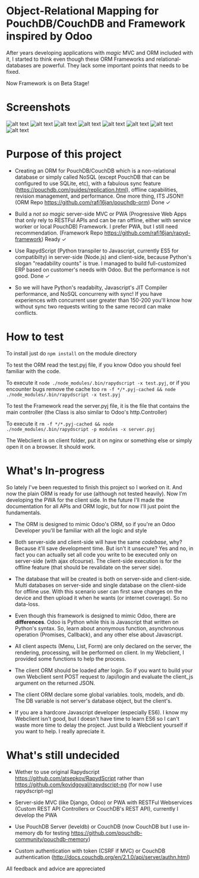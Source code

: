 # Object-Relational Mapping for PouchDB/CouchDB and Framework inspired by Odoo
After years developing applications with *magic* MVC and ORM included with it, I started to think even though these ORM Frameworks and relational-databases are powerful. They lack some important points that needs to be fixed.

Now Framework is on Beta Stage!

# Screenshots
![alt text](https://lh4.googleusercontent.com/jHCmq7XCcnsjFoi9EShtMtO5AtKdz8A2nhLDcSgL-EQpYwlLGVj69ctQwBH5KAVIMLvz4CnfKl0m-Q=w1158-h542-rw)
![alt text](https://lh3.googleusercontent.com/F8BBv8GbQZ-n5j9nJ17iOTLPNZoqhmP5FToZqP9UPPr7hp3yFACxzXFufZaZCJnT5nkRtz-uBfm3BQ=w1158-h542-rw)
![alt text](https://lh4.googleusercontent.com/71FiPagZfKehgwPgnOfY95Kjfkj94DLmWHd7EPWBzDt2zSPwGYC8FxLasnA45M6HQ46XsiJj9b0iOA=w1158-h542-rw)
![alt text](https://lh3.googleusercontent.com/IlN0V8vS__yWdw807BGCtebzY4I0kf4ALeADje8BugrY5y4SlV1WaPYARoRnS5Tw-vtHndQsD28ltw=w1158-h542-rw)
![alt text](https://lh3.googleusercontent.com/jEsj2ZySDfzMs5AOvpIc-kstbLr-gTNDNLp2zHvUJaQH6rQ625GgQXK3Go9JTWBUEBYLteNbSVgS2g=w1158-h542-rw)
![alt text](https://lh4.googleusercontent.com/ee_IKR7VjppddnQR_s_U83yJ6oHMloM42LFmn2TAkG2KoOrbqhBEUcpfrDlunF1iUgaO7u7xyum7MA=w1158-h542-rw)
![alt text](https://lh6.googleusercontent.com/c8o_ru33D6KYI9Jh-rHjFBlz2jReNlbI0-jql0at7VHk0jD1Ztxs8tCO-35zwECUfxybKzOdtYoQEQ=w1158-h542)
![alt text](https://lh5.googleusercontent.com/9MyytHK_BwZLzv2U2UboTktguuHoPo8p36-Gm6iexUgJXSEyBtURYDpoVVVNftvaU9pgeegljsDZ_Q=w1158-h542)

# Purpose of this project
- Creating an ORM for PouchDB/CouchDB which is a non-relational database or simply called NoSQL (except PouchDB that can be configured to use SQLite, etc), with a fabulous sync feature (https://pouchdb.com/guides/replication.html), offline capabilities, revision management, and performance. One more thing, ITS JSON!! (ORM Repo https://github.com/rafi16jan/pouchdb-orm) Done ✓

- Build a *not so magic* server-side MVC or PWA (Progressive Web Apps that only rely to RESTFul APIs and can be ran offline, either with service worker or local PouchDB) Framework. I prefer PWA, but I still need recommendation. (Framework Repo https://github.com/rafi16jan/rapyd-framework) Ready ✓

- Use RapydScript (Python transpiler to Javascript, currently ES5 for compatibilty) in server-side (Node.js) and client-side, because Python's slogan "readability counts" is true. I managed to build full-customized ERP based on customer's needs with Odoo. But the performance is not good. Done ✓

- So we will have Python's readabilty, Javascript's JIT Compiler performance, and NoSQL concurreny with sync! If you have experiences with concurrent user greater than 150-200 you'll know how without sync two requests writing to the same record can make conflicts.

# How to test
To install just do `npm install` on the module directory

To test the ORM read the test.pyj file, if you know Odoo you should feel familiar with the code.

To execute it `node ./node_modules/.bin/rapydscript -x test.pyj`, or if you encounter bugs remove the cache too `rm -f */*.pyj-cached && node ./node_modules/.bin/rapydscript -x test.pyj`

To test the Framework read the server.pyj file, it is the file that contains the main controller (the Class is also similar to Odoo's http.Controller)

To execute it `rm -f */*.pyj-cached && node ./node_modules/.bin/rapydscript -p modules -x server.pyj`

The Webclient is on client folder, put it on nginx or something else or simply open it on a browser. It should work.

# What's In-progress
So lately I've been requested to finish this project so I worked on it. And now the plain ORM is ready for use (although not tested heavily). Now I'm developing the PWA for the client side. In the future I'll made the documentation for all APIs and ORM logic, but for now I'll just point the fundamentals.

- The ORM is designed to mimic Odoo's ORM, so if you're an Odoo Developer you'll be familiar with all the logic and style

- Both server-side and client-side will have the same *codebase*, why? Because it'll save development time. But isn't it unsecure? Yes and no, in fact you can actually set all code you write to be executed only on server-side (with ajax ofcourse). The client-side execution is for the offline feature (that should be revalidate on the server side).

- The database that will be created is both on server-side and client-side. Multi databases on server-side and single database on the client-side for offline use. With this scenario user can first save changes on the device and then upload it when he wants (or internet coverage). So no data-loss.

- Even though this framework is designed to mimic Odoo, there are **differences**. Odoo is Python while this is Javascript that written on Python's syntax. So, learn about anonymous function, asynchronous operation (Promises, Callback), and any other else about Javascript.

- All client aspects (Menu, List, Form) are only declared on the server, the rendering, processing, will be performed on client. In my Webclient, I provided some functions to help the process.

- The client ORM should be loaded after login. So if you want to build your own Webclient sent POST request to /api/login and evaluate the client_js argument on the returned JSON.

- The client ORM declare some global variables. tools, models, and db. The DB variable is not server's database object, but the client's.

- If you are a hardcore Javascript developer (especially ES6). I know my Webclient isn't good, but I doesn't have time to learn ES6 so I can't waste more time to delay the project. Just build a Webclient yourself if you want to help. I really apreciate it.

# What's still undecided
- Wether to use original Rapydscript https://github.com/atsepkov/RapydScript rather than https://github.com/kovidgoyal/rapydscript-ng (for now I use rapydscript-ng)

- Server-side MVC (like Django, Odoo) or PWA with RESTFul Webservices (Custom REST API Controllers or CouchDB's REST API), currently I develop the PWA

- Use PouchDB Server (leveldb) or CouchDB (now CouchDB but I use in-memory db for testing https://github.com/pouchdb-community/pouchdb-memory)

- Custom authentication with token (CSRF if MVC) or CouchDB authentication (http://docs.couchdb.org/en/2.1.0/api/server/authn.html)

All feedback and advice are appreciated
